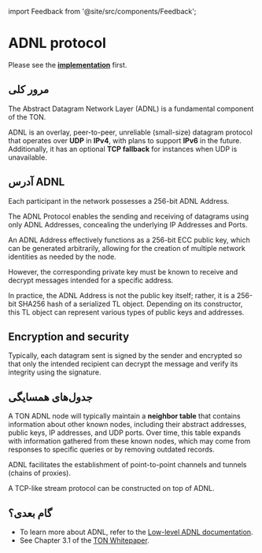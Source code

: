 import Feedback from '@site/src/components/Feedback';

# ADNL protocol

Please see the [**implementation**](https://github.com/ton-blockchain/ton/tree/master/adnl) first.

## مرور کلی

The Abstract Datagram Network Layer (ADNL) is a fundamental component of the TON.

ADNL is an overlay, peer-to-peer, unreliable (small-size) datagram protocol that operates over **UDP** in **IPv4**, with plans to support **IPv6** in the future. Additionally, it has an optional **TCP fallback** for instances when UDP is unavailable.

## آدرس ADNL

Each participant in the network possesses a 256-bit ADNL Address.

The ADNL Protocol enables the sending and receiving of datagrams using only ADNL Addresses, concealing the underlying IP Addresses and Ports.

An ADNL Address effectively functions as a 256-bit ECC public key, which can be generated arbitrarily, allowing for the creation of multiple network identities as needed by the node.

However, the corresponding private key must be known to receive and decrypt messages intended for a specific address.

In practice, the ADNL Address is not the public key itself; rather, it is a 256-bit SHA256 hash of a serialized TL object. Depending on its constructor, this TL object can represent various types of public keys and addresses.

## Encryption and security

Typically, each datagram sent is signed by the sender and encrypted so that only the intended recipient can decrypt the message and verify its integrity using the signature.

## جدول‌های همسایگی

A TON ADNL node will typically maintain a **neighbor table** that contains information about other known nodes, including their abstract addresses, public keys, IP addresses, and UDP ports. Over time, this table expands with information gathered from these known nodes, which may come from responses to specific queries or by removing outdated records.

ADNL facilitates the establishment of point-to-point channels and tunnels (chains of proxies).

A TCP-like stream protocol can be constructed on top of ADNL.

## گام بعدی؟

- To learn more about ADNL, refer to the [Low-level ADNL documentation](/v3/documentation/network/protocols/adnl/low-level-adnl).
- See Chapter 3.1 of the [TON Whitepaper](https://docs.ton.org/ton.pdf).
  <Feedback />

